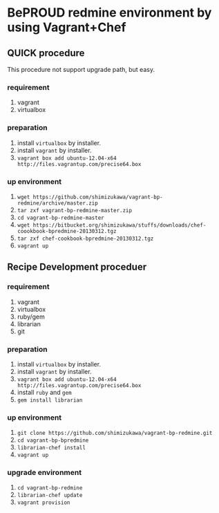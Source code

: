 BePROUD redmine environment by using Vagrant+Chef
==================================================

QUICK procedure
----------------

This procedure not support upgrade path, but easy.

### requirement

1. vagrant
2. virtualbox

### preparation

1. install `virtualbox` by installer.
2. install `vagrant` by installer.
3. `vagrant box add ubuntu-12.04-x64 http://files.vagrantup.com/precise64.box`

### up environment

1. `wget https://github.com/shimizukawa/vagrant-bp-redmine/archive/master.zip`
2. `tar zxf vagrant-bp-redmine-master.zip`
3. `cd vagrant-bp-redmine-master`
4. `wget https://bitbucket.org/shimizukawa/stuffs/downloads/chef-coookbook-bpredmine-20130312.tgz`
2. `tar zxf chef-cookbook-bpredmine-20130312.tgz`
4. `vagrant up`


Recipe Development proceduer
-----------------------------

### requirement

1. vagrant
2. virtualbox
3. ruby/gem
4. librarian
6. git

### preparation

1. install `virtualbox` by installer.
2. install `vagrant` by installer.
3. `vagrant box add ubuntu-12.04-x64 http://files.vagrantup.com/precise64.box`
4. install `ruby` and `gem`
5. `gem install librarian`

### up environment

1. `git clone https://github.com/shimizukawa/vagrant-bp-redmine.git`
2. `cd vagrant-bp-bpredmine`
3. `librarian-chef install`
4. `vagrant up`

### upgrade environment

1. `cd vagrant-bp-redmine`
2. `librarian-chef update`
3. `vagrant provision`

